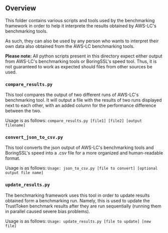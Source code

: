 ## Overview
This folder contains various scripts and tools used by the benchmarking framework in order to help it interprete the results obtained by AWS-LC's benchmarking tools.

As such, they can also be used by any person who wants to interpret their own data also obtained from the AWS-LC benchmarking tools.

**Please note:** All python scripts present in this directory expect either output from AWS-LC's benchmarking tools or BoringSSL's speed tool. Thus, it is not guaranteed to work as expected should files from other sources be used.

### `compare_results.py`
This tool compares the output of two different runs of AWS-LC's benchmarking tool. It will output a file with the results of two runs displayed next to each other, with an added column for the performance difference between the two.

Usage is as follows:  `compare_results.py [file1] [file2] [output filename]`

### `convert_json_to_csv.py`
This tool converts the json output of AWS-LC's benchmarking tools and BoringSSL's speed into a .csv file for a more organized and human-readable format.

Usage is as follows: `Usage: json_to_csv.py [file to convert] [optional output file name]`

### `update_results.py`
The benchmarking framework uses this tool in order to update results obtained form a benchmarking run. Namely, this is used to update the TrustToken benchmark results after they are run sequentially (running them in parallel caused severe bias problems).

Usage is as follows: `Usage: update_results.py [file to update] [new file]`
